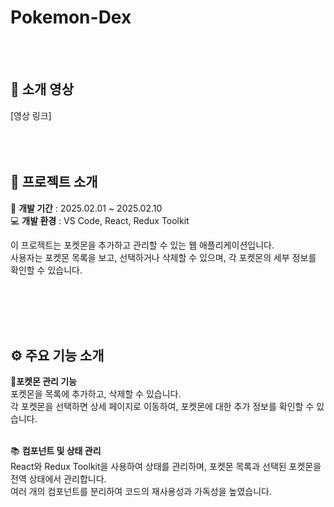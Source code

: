 # Pokemon-Dex
<br/><br/>

## 🎥 소개 영상
[영상 링크]
<br/><br/><br/><br/>

## 🧾 프로젝트 소개
📅 **개발 기간** : 2025.02.01 ~ 2025.02.10 <br>
💻 **개발 환경** : VS Code, React, Redux Toolkit

이 프로젝트는 포켓몬을 추가하고 관리할 수 있는 웹 애플리케이션입니다. <br>사용자는 포켓몬 목록을 보고, 선택하거나 삭제할 수 있으며, 각 포켓몬의 세부 정보를 확인할 수 있습니다.

<br/><br/><br/><br/>

## ⚙ 주요 기능 소개

🏅**포켓몬 관리 기능**<br>
포켓몬을 목록에 추가하고, 삭제할 수 있습니다.<br>
각 포켓몬을 선택하면 상세 페이지로 이동하여, 포켓몬에 대한 추가 정보를 확인할 수 있습니다.
<br/><br>

📚 **컴포넌트 및 상태 관리**<br>
React와 Redux Toolkit을 사용하여 상태를 관리하며, 포켓몬 목록과 선택된 포켓몬을 전역 상태에서 관리합니다.<br>
여러 개의 컴포넌트를 분리하여 코드의 재사용성과 가독성을 높였습니다.
<br/><br/>
